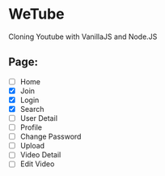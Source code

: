 # WeTube

Cloning Youtube with VanillaJS and Node.JS

## Page:

- [ ] Home
- [x] Join
- [x] Login
- [x] Search
- [ ] User Detail
- [ ] Profile
- [ ] Change Password
- [ ] Upload
- [ ] Video Detail
- [ ] Edit Video
